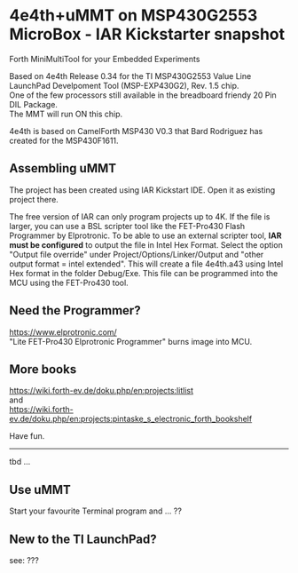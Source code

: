 # 4e4th+uMMT on MSP430G2553 MicroBox - IAR Kickstarter snapshot

Forth MiniMultiTool for your Embedded Experiments 

Based on 4e4th Release 0.34 for the TI MSP430G2553 Value Line LaunchPad Develpoment Tool (MSP-EXP430G2), Rev. 1.5 chip.  
One of the few processors still available in the breadboard friendy 20 Pin DIL Package.  
The MMT will run ON this chip.

4e4th is based on CamelForth MSP430 V0.3 that Bard Rodriguez has created for the MSP430F1611. 

## Assembling uMMT
The project has been created using IAR Kickstart IDE. Open it as existing project there. 

The free version of IAR can only program projects up to 4K. If the file is larger, you can use a BSL scripter tool like the FET-Pro430 Flash Programmer by Elprotronic. To be able to use an external scripter tool, **IAR must be configured** to output the file in Intel Hex Format. Select the option "Output file override" under Project/Options/Linker/Output and "other output format = intel extended". This will create a file 4e4th.a43 using Intel Hex format in the folder Debug/Exe. This file can be programmed into the MCU using the FET-Pro430 tool. 

## Need the Programmer?  
https://www.elprotronic.com/  
"Lite FET-Pro430 Elprotronic Programmer" burns image into MCU.

## More books  
https://wiki.forth-ev.de/doku.php/en:projects:litlist  
and  
https://wiki.forth-ev.de/doku.php/en:projects:pintaske_s_electronic_forth_bookshelf

Have fun.

----
tbd ...

## Use uMMT
Start your favourite Terminal program and ... ??

## New to the TI LaunchPad?  
 see: ???

